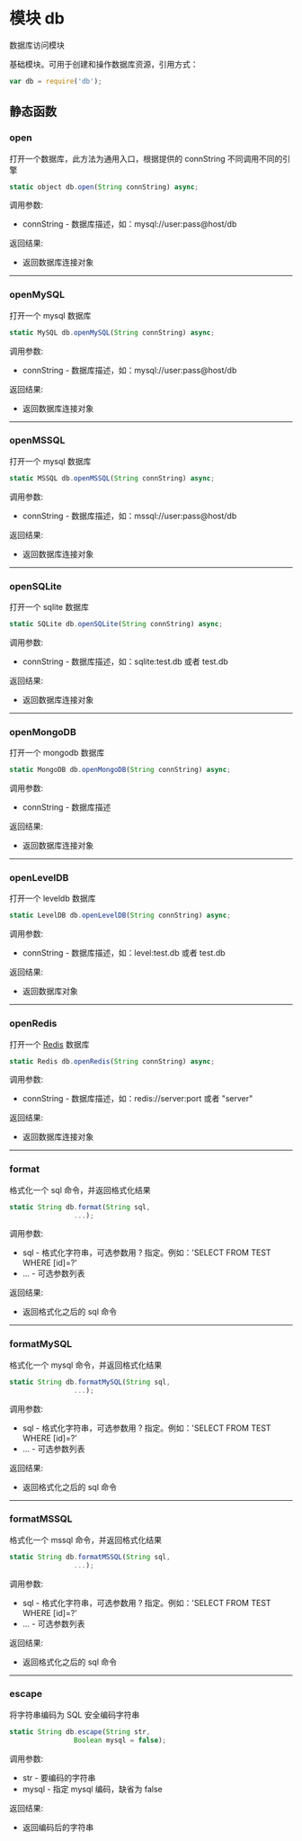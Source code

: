 # 模块 db
数据库访问模块

基础模块。可用于创建和操作数据库资源，引用方式：
```JavaScript
var db = require('db');
```
## 静态函数
        
### open
打开一个数据库，此方法为通用入口，根据提供的 connString 不同调用不同的引擎
```JavaScript
static object db.open(String connString) async;
```

调用参数:
* connString - 数据库描述，如：mysql://user:pass\@host/db

返回结果:
* 返回数据库连接对象

--------------------------
### openMySQL
打开一个 mysql 数据库
```JavaScript
static MySQL db.openMySQL(String connString) async;
```

调用参数:
* connString - 数据库描述，如：mysql://user:pass\@host/db

返回结果:
* 返回数据库连接对象

--------------------------
### openMSSQL
打开一个 mysql 数据库
```JavaScript
static MSSQL db.openMSSQL(String connString) async;
```

调用参数:
* connString - 数据库描述，如：mssql://user:pass\@host/db

返回结果:
* 返回数据库连接对象

--------------------------
### openSQLite
打开一个 sqlite 数据库
```JavaScript
static SQLite db.openSQLite(String connString) async;
```

调用参数:
* connString - 数据库描述，如：sqlite:test.db 或者 test.db

返回结果:
* 返回数据库连接对象

--------------------------
### openMongoDB
打开一个 mongodb 数据库
```JavaScript
static MongoDB db.openMongoDB(String connString) async;
```

调用参数:
* connString - 数据库描述

返回结果:
* 返回数据库连接对象

--------------------------
### openLevelDB
打开一个 leveldb 数据库
```JavaScript
static LevelDB db.openLevelDB(String connString) async;
```

调用参数:
* connString - 数据库描述，如：level:test.db 或者 test.db

返回结果:
* 返回数据库对象

--------------------------
### openRedis
打开一个 [Redis](../../object/ifs/Redis.md) 数据库
```JavaScript
static Redis db.openRedis(String connString) async;
```

调用参数:
* connString - 数据库描述，如：redis://server:port 或者 "server"

返回结果:
* 返回数据库连接对象

--------------------------
### format
格式化一个 sql 命令，并返回格式化结果
```JavaScript
static String db.format(String sql,
                ...);
```

调用参数:
* sql - 格式化字符串，可选参数用 ? 指定。例如：'SELECT FROM TEST WHERE [id]=?'
* ... - 可选参数列表

返回结果:
* 返回格式化之后的 sql 命令

--------------------------
### formatMySQL
格式化一个 mysql 命令，并返回格式化结果
```JavaScript
static String db.formatMySQL(String sql,
                ...);
```

调用参数:
* sql - 格式化字符串，可选参数用 ? 指定。例如：'SELECT FROM TEST WHERE [id]=?'
* ... - 可选参数列表

返回结果:
* 返回格式化之后的 sql 命令

--------------------------
### formatMSSQL
格式化一个 mssql 命令，并返回格式化结果
```JavaScript
static String db.formatMSSQL(String sql,
                ...);
```

调用参数:
* sql - 格式化字符串，可选参数用 ? 指定。例如：'SELECT FROM TEST WHERE [id]=?'
* ... - 可选参数列表

返回结果:
* 返回格式化之后的 sql 命令

--------------------------
### escape
将字符串编码为 SQL 安全编码字符串
```JavaScript
static String db.escape(String str,
                Boolean mysql = false);
```

调用参数:
* str - 要编码的字符串
* mysql - 指定 mysql 编码，缺省为 false

返回结果:
* 返回编码后的字符串

